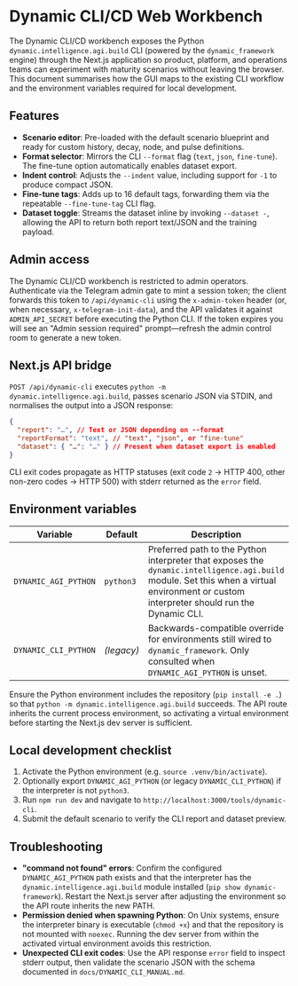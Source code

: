# Dynamic CLI/CD Web Workbench

The Dynamic CLI/CD workbench exposes the Python `dynamic.intelligence.agi.build`
CLI (powered by the `dynamic_framework` engine) through the Next.js application
so product, platform, and operations teams can experiment with maturity
scenarios without leaving the browser. This document summarises how the GUI maps
to the existing CLI workflow and the environment variables required for local
development.

## Features

- **Scenario editor**: Pre-loaded with the default scenario blueprint and ready
  for custom history, decay, node, and pulse definitions.
- **Format selector**: Mirrors the CLI `--format` flag (`text`, `json`,
  `fine-tune`). The fine-tune option automatically enables dataset export.
- **Indent control**: Adjusts the `--indent` value, including support for `-1`
  to produce compact JSON.
- **Fine-tune tags**: Adds up to 16 default tags, forwarding them via the
  repeatable `--fine-tune-tag` CLI flag.
- **Dataset toggle**: Streams the dataset inline by invoking `--dataset -`,
  allowing the API to return both report text/JSON and the training payload.

## Admin access

The Dynamic CLI/CD workbench is restricted to admin operators. Authenticate via
the Telegram admin gate to mint a session token; the client forwards this token
to `/api/dynamic-cli` using the `x-admin-token` header (or, when necessary,
`x-telegram-init-data`), and the API validates it against `ADMIN_API_SECRET`
before executing the Python CLI. If the token expires you will see an "Admin
session required" prompt—refresh the admin control room to generate a new token.

## Next.js API bridge

`POST /api/dynamic-cli` executes `python -m dynamic.intelligence.agi.build`,
passes scenario JSON via STDIN, and normalises the output into a JSON response:

```json
{
  "report": "…", // Text or JSON depending on --format
  "reportFormat": "text", // "text", "json", or "fine-tune"
  "dataset": { "…": "…" } // Present when dataset export is enabled
}
```

CLI exit codes propagate as HTTP statuses (exit code `2` → HTTP 400, other
non-zero codes → HTTP 500) with stderr returned as the `error` field.

## Environment variables

| Variable             | Default    | Description                                                                                                                                                                              |
| -------------------- | ---------- | ---------------------------------------------------------------------------------------------------------------------------------------------------------------------------------------- |
| `DYNAMIC_AGI_PYTHON` | `python3`  | Preferred path to the Python interpreter that exposes the `dynamic.intelligence.agi.build` module. Set this when a virtual environment or custom interpreter should run the Dynamic CLI. |
| `DYNAMIC_CLI_PYTHON` | _(legacy)_ | Backwards-compatible override for environments still wired to `dynamic_framework`. Only consulted when `DYNAMIC_AGI_PYTHON` is unset.                                                    |

Ensure the Python environment includes the repository (`pip install -e .`) so
that `python -m dynamic.intelligence.agi.build` succeeds. The API route inherits
the current process environment, so activating a virtual environment before
starting the Next.js dev server is sufficient.

## Local development checklist

1. Activate the Python environment (e.g. `source .venv/bin/activate`).
2. Optionally export `DYNAMIC_AGI_PYTHON` (or legacy `DYNAMIC_CLI_PYTHON`) if
   the interpreter is not `python3`.
3. Run `npm run dev` and navigate to `http://localhost:3000/tools/dynamic-cli`.
4. Submit the default scenario to verify the CLI report and dataset preview.

## Troubleshooting

- **"command not found" errors**: Confirm the configured `DYNAMIC_AGI_PYTHON`
  path exists and that the interpreter has the `dynamic.intelligence.agi.build`
  module installed (`pip show dynamic-framework`). Restart the Next.js server
  after adjusting the environment so the API route inherits the new PATH.
- **Permission denied when spawning Python**: On Unix systems, ensure the
  interpreter binary is executable (`chmod +x`) and that the repository is not
  mounted with `noexec`. Running the dev server from within the activated
  virtual environment avoids this restriction.
- **Unexpected CLI exit codes**: Use the API response `error` field to inspect
  stderr output, then validate the scenario JSON with the schema documented in
  `docs/DYNAMIC_CLI_MANUAL.md`.
